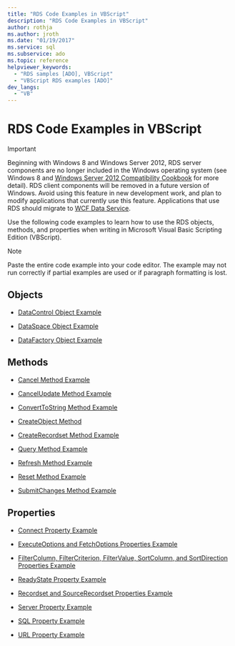 ```yaml
---
title: "RDS Code Examples in VBScript"
description: "RDS Code Examples in VBScript"
author: rothja
ms.author: jroth
ms.date: "01/19/2017"
ms.service: sql
ms.subservice: ado
ms.topic: reference
helpviewer_keywords:
  - "RDS samples [ADO], VBScript"
  - "VBScript RDS examples [ADO]"
dev_langs:
  - "VB"
---
```

# RDS Code Examples in VBScript
> [!IMPORTANT]
>  Beginning with Windows 8 and Windows Server 2012, RDS server components are no longer included in the Windows operating system (see Windows 8 and [Windows Server 2012 Compatibility Cookbook](https://www.microsoft.com/download/details.aspx?id=27416) for more detail). RDS client components will be removed in a future version of Windows. Avoid using this feature in new development work, and plan to modify applications that currently use this feature. Applications that use RDS should migrate to [WCF Data Service](/dotnet/framework/wcf/).  
  
 Use the following code examples to learn how to use the RDS objects, methods, and properties when writing in Microsoft Visual Basic Scripting Edition (VBScript).  
  
> [!NOTE]
>  Paste the entire code example into your code editor. The example may not run correctly if partial examples are used or if paragraph formatting is lost.  
  
## Objects  
  
-   [DataControl Object Example](./datacontrol-object-example-vbscript.md)  
  
-   [DataSpace Object Example](./dataspace-object-and-createobject-method-example-vbscript.md)  
  
-   [DataFactory Object Example](./datafactory-object-query-method-and-createobject-method-example-vbscript.md)  
  
## Methods  
  
-   [Cancel Method Example](./cancel-method-example-vbscript.md)  
  
-   [CancelUpdate Method Example](./cancelupdate-method-example-vbscript.md)  
  
-   [ConvertToString Method Example](./converttostring-method-example-vbscript.md)  
  
-   [CreateObject Method](./dataspace-object-and-createobject-method-example-vbscript.md)  
  
-   [CreateRecordset Method Example](./createrecordset-method-example-vbscript.md)  
  
-   [Query Method Example](./datafactory-object-query-method-and-createobject-method-example-vbscript.md)  
  
-   [Refresh Method Example](./refresh-method-example-vbscript.md)  
  
-   [Reset Method Example](./filter-column-criterion-value-sortcolumn-sortdirection-example-vbscript.md)  
  
-   [SubmitChanges Method Example](./submitchanges-method-example-vbscript.md)  
  
## Properties  
  
-   [Connect Property Example](./connect-property-example-vbscript.md)  
  
-   [ExecuteOptions and FetchOptions Properties Example](./executeoptions-and-fetchoptions-properties-example-vbscript.md)  
  
-   [FilterColumn, FilterCriterion, FilterValue, SortColumn, and SortDirection Properties Example](./filter-column-criterion-value-sortcolumn-sortdirection-example-vbscript.md)  
  
-   [ReadyState Property Example](./readystate-property-example-vbscript.md)  
  
-   [Recordset and SourceRecordset Properties Example](./recordset-and-sourcerecordset-properties-example-vbscript.md)  
  
-   [Server Property Example](./server-property-example-vbscript.md)  
  
-   [SQL Property Example](./sql-property-example-vbscript.md)  
  
-   [URL Property Example](./url-property-example-vbscript.md)